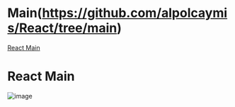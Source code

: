 # Main(https://github.com/alpolcaymis/React/tree/main)
[React Main](#main)

# React Main
![image](https://github.com/alpolcaymis/React/assets/71964088/11c02711-38a7-4e3b-85f8-db6714b76f10)
